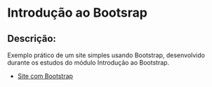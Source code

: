 # Introdução ao Bootsrap
## Descrição: 
Exemplo prático de um site simples usando Bootstrap, desenvolvido durante os estudos do módulo Introdução ao Bootstrap.
* [Site com Bootstrap](https://ronaldbarbosa.github.io/bootcamp-banco-inter/introducao-ao-bootstrap/)
